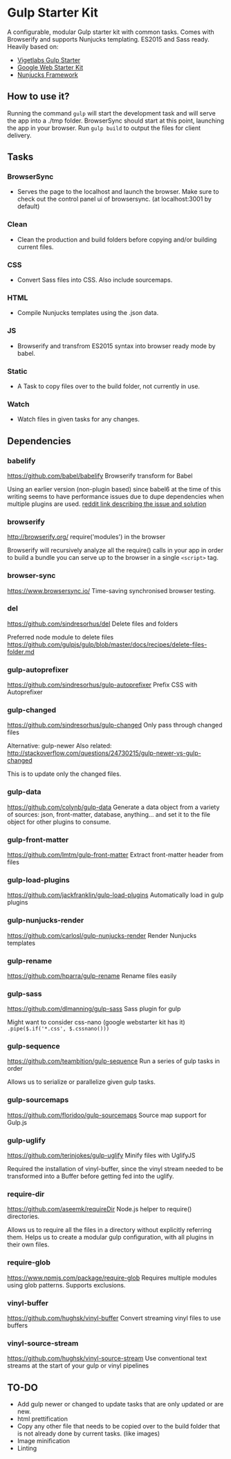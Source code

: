 # Gulp Starter Kit

A configurable, modular Gulp starter kit with common tasks. Comes with Browserify and supports Nunjucks templating. ES2015 and Sass ready. Heavily based on:

- [Vigetlabs Gulp Starter](https://github.com/vigetlabs/gulp-starter)
- [Google Web Starter Kit](https://github.com/google/web-starter-kit)
- [Nunjucks Framework](https://github.com/travellingprog/nunjucks-framework)

## How to use it?

Running the command `gulp` will start the development task and will serve the app into a ./tmp folder. BrowserSync should start at this point, launching the app in your browser. Run `gulp build` to output the files for client delivery.

## Tasks

### BrowserSync

- Serves the page to the localhost and launch the browser. Make sure to check out the control panel ui of browsersync. (at localhost:3001 by default)

### Clean

- Clean the production and build folders before copying and/or building current files.

### CSS

- Convert Sass files into CSS. Also include sourcemaps.

### HTML

- Compile Nunjucks templates using the .json data.

### JS

- Browserify and transfrom ES2015 syntax into browser ready mode by babel.

### Static

- A Task to copy files over to the build folder, not currently in use.

### Watch

- Watch files in given tasks for any changes.

## Dependencies

### babelify

https://github.com/babel/babelify
Browserify transform for Babel

Using an earlier version (non-plugin based) since babel6 at the time of this writing seems to have performance issues due to dupe dependencies when multiple plugins are used.
[reddit link describing the issue and solution](https://www.reddit.com/r/javascript/comments/3u7gob/babels_poor_performance_what_im_doing_wrong/cz2z0or)

### browserify

http://browserify.org/
require('modules') in the browser

Browserify will recursively analyze all the require() calls in your app in order to build a bundle you can serve up to the browser in a single `<script>` tag.

### browser-sync

https://www.browsersync.io/
Time-saving synchronised browser testing.

### del

https://github.com/sindresorhus/del
Delete files and folders

Preferred node module to delete files
https://github.com/gulpjs/gulp/blob/master/docs/recipes/delete-files-folder.md

### gulp-autoprefixer

https://github.com/sindresorhus/gulp-autoprefixer
Prefix CSS with Autoprefixer

### gulp-changed 

https://github.com/sindresorhus/gulp-changed
Only pass through changed files

Alternative: gulp-newer
Also related: http://stackoverflow.com/questions/24730215/gulp-newer-vs-gulp-changed

This is to update only the changed files.

### gulp-data

https://github.com/colynb/gulp-data
Generate a data object from a variety of sources: json, front-matter, database, anything... and set it to the file object for other plugins to consume.

### gulp-front-matter

https://github.com/lmtm/gulp-front-matter
Extract front-matter header from files

### gulp-load-plugins

https://github.com/jackfranklin/gulp-load-plugins
Automatically load in gulp plugins

### gulp-nunjucks-render

https://github.com/carlosl/gulp-nunjucks-render
Render Nunjucks templates

### gulp-rename

https://github.com/hparra/gulp-rename
Rename files easily

### gulp-sass

https://github.com/dlmanning/gulp-sass
Sass plugin for gulp

Might want to consider css-nano (google webstarter kit has it)
`.pipe($.if('*.css', $.cssnano()))`

### gulp-sequence

https://github.com/teambition/gulp-sequence
Run a series of gulp tasks in order

Allows us to serialize or parallelize given gulp tasks.

### gulp-sourcemaps

https://github.com/floridoo/gulp-sourcemaps
Source map support for Gulp.js

### gulp-uglify

https://github.com/terinjokes/gulp-uglify
Minify files with UglifyJS

Required the installation of vinyl-buffer, since the vinyl stream needed to be transformed into a Buffer before getting fed into the uglify. 

### require-dir

https://github.com/aseemk/requireDir
Node.js helper to require() directories.

Allows us to require all the files in a directory without explicitly referring them. Helps us to create a modular gulp configuration, with all plugins in their own files.

### require-glob

https://www.npmjs.com/package/require-glob
Requires multiple modules using glob patterns. Supports exclusions.

### vinyl-buffer

https://github.com/hughsk/vinyl-buffer
Convert streaming vinyl files to use buffers

### vinyl-source-stream

https://github.com/hughsk/vinyl-source-stream
Use conventional text streams at the start of your gulp or vinyl pipelines

## TO-DO
- Add gulp newer or changed to update tasks that are only updated or are new.
- html prettification
- Copy any other file that needs to be copied over to the build folder that is not already done by current tasks. (like images)
- Image minification
- Linting
